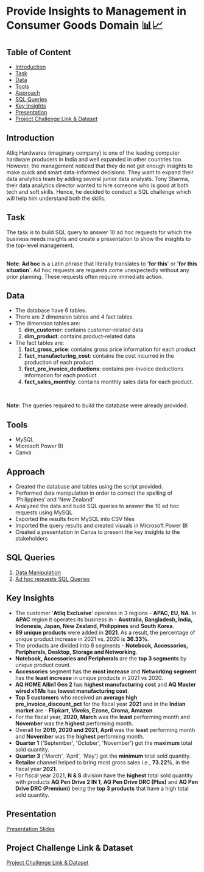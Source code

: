 # Provide Insights to Management in Consumer Goods Domain 📊📈

## Table of Content
* [Introduction](#introduction)
* [Task](#task)
* [Data](#data)
* [Tools](#tools)
* [Approach](#approach)
* [SQL Queries](#sql-queries)
* [Key Insights](#key-insights)
* [Presentation](#presentation)
* [Project Challenge Link & Dataset](#project-challenge-link--dataset)

## Introduction

Atliq Hardwares (imaginary company) is one of the leading computer hardware producers in India and well expanded in other countries too.
However, the management noticed that they do not get enough insights to make quick and smart data-informed decisions. They want to expand their data analytics team by adding several junior data analysts. Tony Sharma, their data analytics director wanted to hire someone who is good at both tech and soft skills. Hence, he decided to conduct a SQL challenge which will help him understand both the skills.

## Task
The task is to build SQL query to answer 10 ad hoc requests for which the business needs insights and create a presentation to show the insights to the top-level management.<br>
<br>

**Note**: **Ad hoc** is a Latin phrase that literally translates to '**for this**' or '**for this situation**'. Ad hoc requests are requests come unexpectedly without any prior planning. These requests often require immediate action.

## Data

* The database have 6 tables.
* There are 2 dimension tables and 4 fact tables.
* The dimension tables are:
  1. **dim_customer**: contains customer-related data
  2. **dim_product**: contains product-related data
* The fact tables are:
  1. **fact_gross_price**: contains gross price information for each product
  2. **fact_manufacturing_cost**: contains the cost incurred in the production of each product
  3. **fact_pre_invoice_deductions**: contains pre-invoice deductions information for each product
  4. **fact_sales_monthly**: contains monthly sales data for each product.<br>
<br>

**Note**: The queries required to build the database were already provided.

## Tools

* MySQL
* Microsoft Power BI
* Canva

## Approach

* Created the database and tables using the script provided.
* Performed data manipulation in order to correct the spelling of ‘Philippines’ and ‘New Zealand’
* Analyzed the data and build SQL queries to answer the 10 ad hoc requests using MySQL
* Exported the results from MySQL into CSV files
* Imported the query results and created visuals in Microsoft Power BI
* Created a presentation in Canva to present the key insights to the stakeholders

## SQL Queries

1. [Data Manipulation](https://github.com/ritusantra/SQL-Projects/blob/main/Provide%20Insights%20to%20Management%20in%20Consumer%20Goods%20Domain/Data%20Manipulation.sql)
2. [Ad hoc requests SQL Queries](https://github.com/ritusantra/SQL-Projects/blob/main/Provide%20Insights%20to%20Management%20in%20Consumer%20Goods%20Domain/Ad%20Hoc%20Requests%20Queries.sql)

## Key Insights

* The customer '**Atliq Exclusive**' operates in 3 regions - **APAC, EU, NA**. 
In **APAC** region it operates its business in - **Australia, Bangladesh, India, Indonesia, Japan, New Zealand, Philippines** and **South Korea**.
* **89 unique products** were added in **2021**. As a result, the percentage of unique product increase in 2021 vs. 2020 is **36.33%**. 
* The products are divided into 6 segments - **Notebook, Accessories, Peripherals, Desktop, Storage and Networking**. 
* **Notebook, Accessories and Peripherals** are the **top 3 segments** by unique product count.
* **Accessories** segment has the **most increase** and **Networking segment** has the **least increase** in unique products in 2021 vs 2020.
* **AQ HOME Allin1 Gen 2** has **highest manufacturing cost** and **AQ Master wired x1 Ms** has **lowest manufacturing cost**.
* **Top 5 customers** who received an **average high pre_invoice_discount_pct** for the fiscal year **2021** and in the **Indian market** are - **Flipkart, Viveks, Ezone, Croma, Amazon**.
* For the fiscal year, **2020**, **March** was the **least** performing month and **November** was the **highest** performing month.
* Overall for **2019, 2020 and 2021**, **April** was the **least** performing month and **November** was the **highest** performing month.
*	**Quarter 1** ('September', 'October', 'November') got the **maximum** total sold quantity.
* **Quarter 3** ('March', 'April', 'May') got the **minimum** total sold quantity.
*	**Retailer** channel helped to bring most gross sales i.e., **73.22%**, in the fiscal year **2021**.
* For fiscal year 2021, **N & S** division have the **highest** total sold quantity with products **AQ Pen Drive 2 IN 1**, **AQ Pen Drive DRC (Plus)** and **AQ Pen Drive DRC (Premium)** being the **top 3 products** that have a high total sold quantity.

## Presentation

[Presentation Slides](https://github.com/ritusantra/SQL-Projects/blob/main/Provide%20Insights%20to%20Management%20in%20Consumer%20Goods%20Domain/Presentation.pdf)

## Project Challenge Link & Dataset

[Project Challenge Link & Dataset](https://codebasics.io/event/codebasics-resume-project-challenge)
